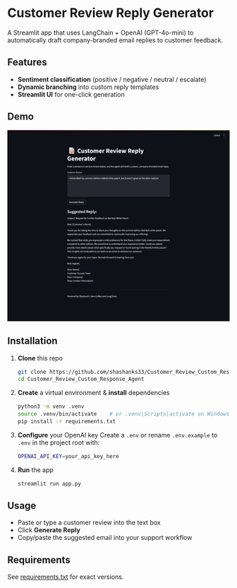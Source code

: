 # Customer Review Reply Generator

A Streamlit app that uses LangChain + OpenAI (GPT-4o-mini) to automatically draft company-branded email replies to customer feedback.

## Features

- **Sentiment classification** (positive / negative / neutral / escalate)  
- **Dynamic branching** into custom reply templates  
- **Streamlit UI** for one-click generation  

## Demo

![Screenshot of the app](./screenshot.png)

## Installation

1. **Clone** this repo  
   ```bash
   git clone https://github.com/shashanks33/Customer_Review_Custom_Response_Agent.git
   cd Customer_Review_Custom_Response_Agent
   ```

2. **Create** a virtual environment & **install** dependencies

   ```bash
   python3 -m venv .venv
   source .venv/bin/activate    # or .venv\Scripts\activate on Windows
   pip install -r requirements.txt
   ```

3. **Configure** your OpenAI key
   Create a `.env` or rename `.env.example` to `.env` in the project root with:

   ```bash
   OPENAI_API_KEY=your_api_key_here
   ```

4. **Run** the app

   ```bash
   streamlit run app.py
   ```

## Usage

* Paste or type a customer review into the text box
* Click **Generate Reply**
* Copy/paste the suggested email into your support workflow

## Requirements

See [requirements.txt](./requirements.txt) for exact versions.
